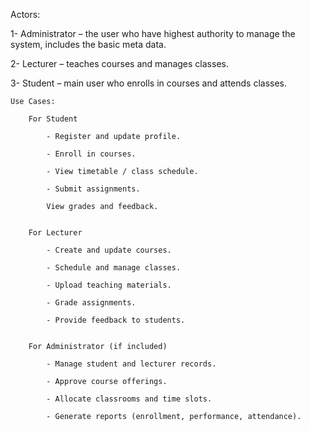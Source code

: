 Actors:

1- Administrator – the user who have highest authority to manage the system, includes the basic meta data.

2- Lecturer – teaches courses and manages classes.

3- Student – main user who enrolls in courses and attends classes.


    Use Cases:

        For Student

            - Register and update profile.

            - Enroll in courses.

            - View timetable / class schedule.

            - Submit assignments.

            View grades and feedback.


        For Lecturer

            - Create and update courses.

            - Schedule and manage classes.

            - Upload teaching materials.

            - Grade assignments.

            - Provide feedback to students.


        For Administrator (if included)

            - Manage student and lecturer records.

            - Approve course offerings.

            - Allocate classrooms and time slots.

            - Generate reports (enrollment, performance, attendance).